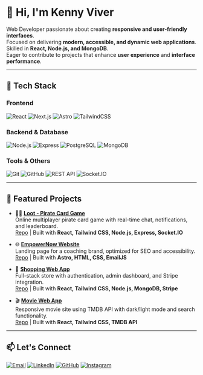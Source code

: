 # 👋 Hi, I'm Kenny Viver  

Web Developer passionate about creating **responsive and user-friendly interfaces**.  
Focused on delivering **modern, accessible, and dynamic web applications**.  
Skilled in **React, Node.js, and MongoDB**.  
Eager to contribute to projects that enhance **user experience** and **interface performance**.  

---

## 🚀 Tech Stack  

### Frontend  
![React](https://img.shields.io/badge/React-20232A?style=for-the-badge&logo=react&logoColor=61DAFB) ![Next.js](https://img.shields.io/badge/Next.js-000000?style=for-the-badge&logo=nextdotjs&logoColor=white) ![Astro](https://img.shields.io/badge/Astro-FF5D01?style=for-the-badge&logo=astro&logoColor=white) ![TailwindCSS](https://img.shields.io/badge/TailwindCSS-38B2AC?style=for-the-badge&logo=tailwindcss&logoColor=white)  

### Backend & Database  
![Node.js](https://img.shields.io/badge/Node.js-43853D?style=for-the-badge&logo=node.js&logoColor=white) ![Express](https://img.shields.io/badge/Express.js-404D59?style=for-the-badge) ![PostgreSQL](https://img.shields.io/badge/PostgreSQL-316192?style=for-the-badge&logo=postgresql&logoColor=white) ![MongoDB](https://img.shields.io/badge/MongoDB-4EA94B?style=for-the-badge&logo=mongodb&logoColor=white)  

### Tools & Others  
![Git](https://img.shields.io/badge/Git-F05032?style=for-the-badge&logo=git&logoColor=white) ![GitHub](https://img.shields.io/badge/GitHub-100000?style=for-the-badge&logo=github&logoColor=white) ![REST API](https://img.shields.io/badge/REST-02569B?style=for-the-badge&logo=rest&logoColor=white) ![Socket.IO](https://img.shields.io/badge/Socket.IO-010101?style=for-the-badge&logo=socket.io&logoColor=white)  

---

## 🎨 Featured Projects  

- 🏴‍☠️ [**Loot - Pirate Card Game**](https://loot-frontend.onrender.com/)  
  Online multiplayer pirate card game with real-time chat, notifications, and leaderboard.  
  [Repo](https://github.com/Cornerstone-CICCC/program-project-final-picnic) | Built with **React, Tailwind CSS, Node.js, Express, Socket.IO**  

- 🌐 [**EmpowerNow Website**](https://consulting.empowernowconsulting.com/)  
  Landing page for a coaching brand, optimized for SEO and accessibility.  
  [Repo](https://github.com/KennyAle/empowernow) | Built with **Astro, HTML, CSS, EmailJS**  

- 🛒 [**Shopping Web App**](https://lets-go-picnic.onrender.com/)  
  Full-stack store with authentication, admin dashboard, and Stripe integration.  
  [Repo](https://github.com/KennyAle/lets-picnicp) | Built with **React, Tailwind CSS, Node.js, MongoDB, Stripe**  

- 🎬 [**Movie Web App**](https://kennyale.github.io/web-2-midterm-project-KennyAle/)  
  Responsive movie site using TMDB API with dark/light mode and search functionality.  
  [Repo](https://github.com/KennyAle/web-2-midterm-project-KennyAle) | Built with **React, Tailwind CSS, TMDB API**  

---

## 📫 Let's Connect  

[![Email](https://img.shields.io/badge/Email-D14836?style=for-the-badge&logo=gmail&logoColor=white)](mailto:kennyviver@gmail.com) [![LinkedIn](https://img.shields.io/badge/LinkedIn-0A66C2?style=for-the-badge&logo=linkedin&logoColor=white)](https://ca.linkedin.com/kenny.viver) [![GitHub](https://img.shields.io/badge/GitHub-100000?style=for-the-badge&logo=github&logoColor=white)](https://github.com/KennyAle) [![Instagram](https://img.shields.io/badge/Instagram-E4405F?style=for-the-badge&logo=instagram&logoColor=white)](https://www.instagram.com/viver.kenny)  

